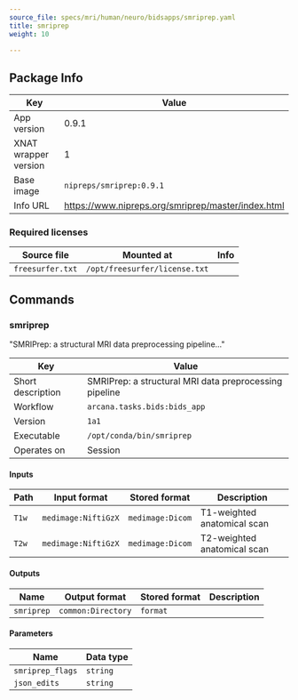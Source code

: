 ```yaml
---
source_file: specs/mri/human/neuro/bidsapps/smriprep.yaml
title: smriprep
weight: 10

---
```


## Package Info
|Key|Value|
|---|-----|
|App version|0.9.1|
|XNAT wrapper version|1|
|Base image|`nipreps/smriprep:0.9.1`|
|Info URL|https://www.nipreps.org/smriprep/master/index.html|

### Required licenses
|Source file|Mounted at|Info|
|-----------|----------|----|
|`freesurfer.txt`|`/opt/freesurfer/license.txt`||

## Commands
### smriprep
"SMRIPrep: a structural MRI data preprocessing pipeline..."


|Key|Value|
|---|-----|
|Short description|SMRIPrep: a structural MRI data preprocessing pipeline|
|Workflow|`arcana.tasks.bids:bids_app`|
|Version|`1a1`|
|Executable|`/opt/conda/bin/smriprep`|
|Operates on|Session|
#### Inputs
|Path|Input format|Stored format|Description|
|----|------------|-------------|-----------|
|`T1w`|`medimage:NiftiGzX`|`medimage:Dicom`|T1-weighted anatomical scan|
|`T2w`|`medimage:NiftiGzX`|`medimage:Dicom`|T2-weighted anatomical scan|

#### Outputs
|Name|Output format|Stored format|Description|
|----|-------------|-------------|-----------|
|`smriprep`|`common:Directory`|`format`||

#### Parameters
|Name|Data type|
|----|---------|
|`smriprep_flags`|`string`|
|`json_edits`|`string`|

